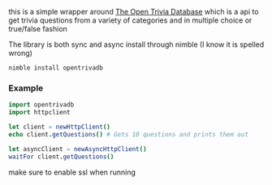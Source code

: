 this is a simple wrapper around [The Open Trivia Database](https://opentdb.com) which is a api to get trivia questions from a variety of categories and in multiple choice or true/false fashion

The library is both sync and async
install through nimble (I know it is spelled wrong)

```
nimble install opentrivadb
```

### Example

```nim
import opentrivadb
import httpclient

let client = newHttpClient()
echo client.getQuestions() # Gets 10 questions and prints them out

let asyncClient = newAsyncHttpClient()
waitFor client.getQuestions()
```

make sure to enable ssl when running
